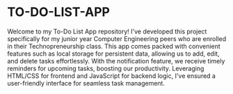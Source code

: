 # TO-DO-LIST-APP

Welcome to my To-Do List App repository! I've developed this project specifically for my junior year Computer Engineering peers who are enrolled in their Technopreneurship class. This app comes packed with convenient features such as local storage for persistent data, allowing us to add, edit, and delete tasks effortlessly. With the notification feature, we receive timely reminders for upcoming tasks, boosting our productivity. Leveraging HTML/CSS for frontend and JavaScript for backend logic, I've ensured a user-friendly interface for seamless task management.
